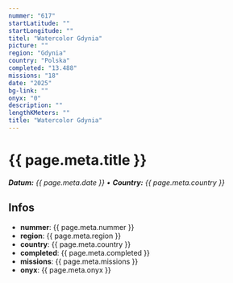 ```yaml
---
nummer: "617"
startLatitude: ""
startLongitude: ""
titel: "Watercolor Gdynia"
picture: ""
region: "Gdynia"
country: "Polska"
completed: "13.488"
missions: "18"
date: "2025"
bg-link: ""
onyx: "0"
description: ""
lengthKMeters: ""
title: "Watercolor Gdynia"
---
```


# {{ page.meta.title }}
_**Datum:** {{ page.meta.date }} • **Country:** {{ page.meta.country }}_

## Infos
- **nummer**: {{ page.meta.nummer }}
- **region**: {{ page.meta.region }}
- **country**: {{ page.meta.country }}
- **completed**: {{ page.meta.completed }}
- **missions**: {{ page.meta.missions }}
- **onyx**: {{ page.meta.onyx }}

